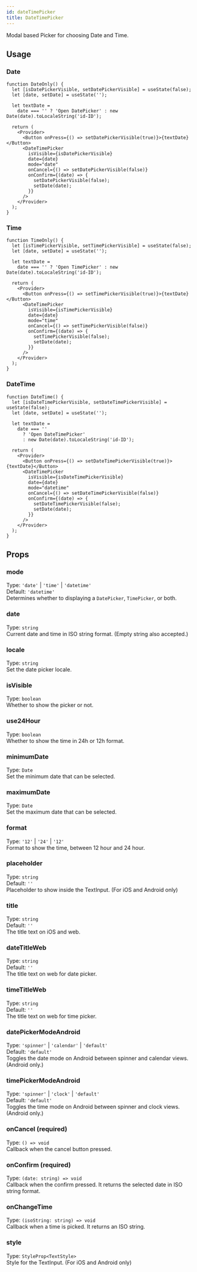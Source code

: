 ```yaml
---
id: dateTimePicker
title: DateTimePicker
---
```


Modal based Picker for choosing Date and Time.

## Usage

### Date

```tsx live
function DateOnly() {
  let [isDatePickerVisible, setDatePickerVisible] = useState(false);
  let [date, setDate] = useState('');

  let textDate =
    date === '' ? 'Open DatePicker' : new Date(date).toLocaleString('id-ID');

  return (
    <Provider>
      <Button onPress={() => setDatePickerVisible(true)}>{textDate}</Button>
      <DateTimePicker
        isVisible={isDatePickerVisible}
        date={date}
        mode="date"
        onCancel={() => setDatePickerVisible(false)}
        onConfirm={(date) => {
          setDatePickerVisible(false);
          setDate(date);
        }}
      />
    </Provider>
  );
}
```

### Time

```tsx live
function TimeOnly() {
  let [isTimePickerVisible, setTimePickerVisible] = useState(false);
  let [date, setDate] = useState('');

  let textDate =
    date === '' ? 'Open TimePicker' : new Date(date).toLocaleString('id-ID');

  return (
    <Provider>
      <Button onPress={() => setTimePickerVisible(true)}>{textDate}</Button>
      <DateTimePicker
        isVisible={isTimePickerVisible}
        date={date}
        mode="time"
        onCancel={() => setTimePickerVisible(false)}
        onConfirm={(date) => {
          setTimePickerVisible(false);
          setDate(date);
        }}
      />
    </Provider>
  );
}
```

### DateTime

```tsx live
function DateTime() {
  let [isDateTimePickerVisible, setDateTimePickerVisible] = useState(false);
  let [date, setDate] = useState('');

  let textDate =
    date === ''
      ? 'Open DateTimePicker'
      : new Date(date).toLocaleString('id-ID');

  return (
    <Provider>
      <Button onPress={() => setDateTimePickerVisible(true)}>{textDate}</Button>
      <DateTimePicker
        isVisible={isDateTimePickerVisible}
        date={date}
        mode="datetime"
        onCancel={() => setDateTimePickerVisible(false)}
        onConfirm={(date) => {
          setDateTimePickerVisible(false);
          setDate(date);
        }}
      />
    </Provider>
  );
}
```

## Props

### mode

Type: `'date'` | `'time'` | `'datetime'`  
Default: `'datetime'`  
Determines whether to displaying a `DatePicker`, `TimePicker`, or both.

### date

Type: `string`  
Current date and time in ISO string format. (Empty string also accepted.)

### locale

Type: `string`  
Set the date picker locale.

### isVisible

Type: `boolean`  
Whether to show the picker or not.

### use24Hour

Type: `boolean`  
Whether to show the time in 24h or 12h format.

### minimumDate

Type: `Date`  
Set the minimum date that can be selected.

### maximumDate

Type: `Date`  
Set the maximum date that can be selected.

### format

Type: `'12'` | `'24'` | `'12'`  
Format to show the time, between 12 hour and 24 hour.

### placeholder

Type: `string`  
Default: `''`  
Placeholder to show inside the TextInput. (For iOS and Android only)

### title

Type: `string`  
Default: `''`  
The title text on iOS and web.

### dateTitleWeb

Type: `string`  
Default: `''`  
The title text on web for date picker.

### timeTitleWeb

Type: `string`  
Default: `''`  
The title text on web for time picker.

### datePickerModeAndroid

Type: `'spinner'` | `'calendar'` | `'default'`  
Default: `'default'`  
Toggles the date mode on Android between spinner and calendar views. (Android only.)

### timePickerModeAndroid

Type: `'spinner'` | `'clock'` | `'default'`  
Default: `'default'`  
Toggles the time mode on Android between spinner and clock views. (Android only.)

### onCancel (required)

Type: `() => void`  
Callback when the cancel button pressed.

### onConfirm (required)

Type: `(date: string) => void`  
Callback when the confirm pressed. It returns the selected date in ISO string format.

### onChangeTime

Type: `(isoString: string) => void`  
Callback when a time is picked. It returns an ISO string.

### style

Type: `StyleProp<TextStyle>`  
Style for the TextInput. (For iOS and Android only)

